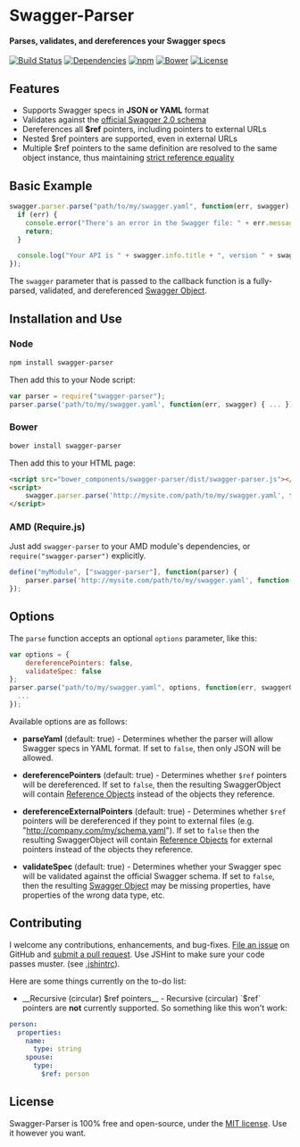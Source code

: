 Swagger-Parser
============================
#### Parses, validates, and dereferences your Swagger specs

[![Build Status](https://travis-ci.org/BigstickCarpet/swagger-parser.svg?branch=master)](https://travis-ci.org/BigstickCarpet/swagger-parser)
[![Dependencies](https://david-dm.org/bigstickcarpet/swagger-parser.svg)](https://david-dm.org/bigstickcarpet/swagger-parser)
[![npm](http://img.shields.io/npm/v/swagger-parser.svg)](#node)
[![Bower](http://img.shields.io/bower/v/swagger-parser.svg)](#bower)
[![License](https://img.shields.io/npm/l/swagger-parser.svg)](LICENSE)

Features
--------------------------
* Supports Swagger specs in __JSON or YAML__ format
* Validates against the [official Swagger 2.0 schema](http://github.com/reverb/swagger-spec/blob/master/versions/2.0.md)
* Dereferences all __$ref__ pointers, including pointers to external URLs
* Nested $ref pointers are supported, even in external URLs
* Multiple $ref pointers to the same definition are resolved to the same object instance, thus maintaining [strict reference equality](https://github.com/BigstickCarpet/swagger-parser/blob/29ebda3ca739574791ebc24913121d6d765ce24f/tests/specs/dereference-spec.js#L110)


Basic Example
--------------------------
````javascript
swagger.parser.parse("path/to/my/swagger.yaml", function(err, swagger) {
  if (err) {
    console.error("There's an error in the Swagger file: " + err.message);
    return;
  }

  console.log("Your API is " + swagger.info.title + ", version " + swagger.info.version);
});
````
The `swagger` parameter that is passed to the callback function is a fully-parsed, validated, and dereferenced [Swagger Object](https://github.com/wordnik/swagger-spec/blob/master/versions/2.0.md#swagger-object-).


Installation and Use
--------------------------
### Node
````bash
npm install swagger-parser
````
Then add this to your Node script:
````javascript
var parser = require("swagger-parser");
parser.parse('path/to/my/swagger.yaml', function(err, swagger) { ... });
````

### Bower
````bash
bower install swagger-parser
````
Then add this to your HTML page:
````html
<script src="bower_components/swagger-parser/dist/swagger-parser.js"></script>
<script>
    swagger.parser.parse('http://mysite.com/path/to/my/swagger.yaml', function(err, swagger) { ... });
</script>
````

### AMD (Require.js)
Just add `swagger-parser` to your AMD module's dependencies, or `require("swagger-parser")` explicitly.
````javascript
define("myModule", ["swagger-parser"], function(parser) {
    parser.parse('http://mysite.com/path/to/my/swagger.yaml', function(err, swagger) { ... });
});
````


Options
--------------------------
The `parse` function accepts an optional `options` parameter, like this:
````javascript
var options = { 
    dereferencePointers: false, 
    validateSpec: false 
};
parser.parse("path/to/my/swagger.yaml", options, function(err, swaggerObject) {
  ...
});
````
Available options are as follows:

* __parseYaml__ (default: true) - 
Determines whether the parser will allow Swagger specs in YAML format.  If set to `false`, then only JSON will be allowed. 

* __dereferencePointers__ (default: true) - 
Determines whether `$ref` pointers will be dereferenced.  If set to `false`, then the resulting SwaggerObject will contain [Reference Objects](https://github.com/wordnik/swagger-spec/blob/master/versions/2.0.md#reference-object-) instead of the objects they reference.

* __dereferenceExternalPointers__ (default: true) - 
Determines whether `$ref` pointers will be dereferenced if they point to external files (e.g. "http://company.com/my/schema.yaml").  If set to `false` then the resulting SwaggerObject will contain [Reference Objects](https://github.com/wordnik/swagger-spec/blob/master/versions/2.0.md#reference-object-) for external pointers instead of the objects they reference.

* __validateSpec__ (default: true) - 
Determines whether your Swagger spec will be validated against the official Swagger schema.  If set to `false`, then the resulting [Swagger Object](https://github.com/wordnik/swagger-spec/blob/master/versions/2.0.md#swagger-object-) may be missing properties, have properties of the wrong data type, etc.
 

Contributing
--------------------------
I welcome any contributions, enhancements, and bug-fixes.  [File an issue](https://github.com/BigstickCarpet/swagger-parser/issues) on GitHub and [submit a pull request](https://github.com/BigstickCarpet/swagger-parser/pulls).  Use JSHint to make sure your code passes muster.  (see [.jshintrc](.jshintrc)).

Here are some things currently on the to-do list:

* __Recursive (circular) $ref pointers__ - Recursive (circular) `$ref` pointers are __not__ currently supported.  So something like this won't work:

````yaml
person:
  properties:
    name:
      type: string
    spouse:
      type:
        $ref: person
````


License
--------------------------
Swagger-Parser is 100% free and open-source, under the [MIT license](LICENSE). Use it however you want. 
